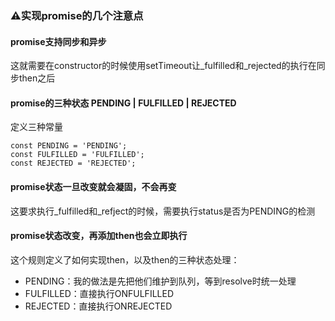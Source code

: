 ### ⚠️实现promise的几个注意点

#### promise支持同步和异步
这就需要在constructor的时候使用setTimeout让_fulfilled和_rejected的执行在同步then之后


#### promise的三种状态 PENDING | FULFILLED | REJECTED
定义三种常量
```
const PENDING = 'PENDING';
const FULFILLED = 'FULFILLED';
const REJECTED = 'REJECTED';
```


#### promise状态一旦改变就会凝固，不会再变
这要求执行_fulfilled和_refject的时候，需要执行status是否为PENDING的检测


#### promise状态改变，再添加then也会立即执行
这个规则定义了如何实现then，以及then的三种状态处理：
* PENDING：我的做法是先把他们维护到队列，等到resolve时统一处理
* FULFILLED：直接执行ONFULFILLED
* REJECTED：直接执行ONREJECTED
